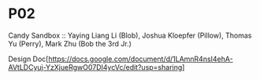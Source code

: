 # P02
Candy Sandbox :: Yaying Liang Li (Blob), Joshua Kloepfer (Pillow), Thomas Yu (Perry), Mark Zhu (Bob the 3rd Jr.)

Design Doc[https://docs.google.com/document/d/1LAmnR4nsI4ehA-AVtLDCyuj-YzXjueRgwO07DI4ycVc/edit?usp=sharing]
